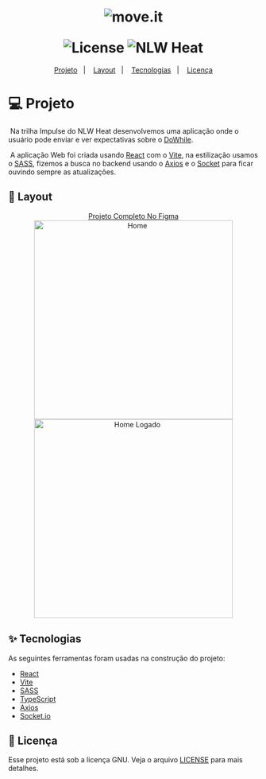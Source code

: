 <h1 align="center">
  <img alt="move.it" title="move.it" src="https://user-images.githubusercontent.com/51729214/138567994-cdabbd91-3fba-4a0d-98a3-5e52e7061595.png" />
  <p></p>
  <img alt="License" src="https://img.shields.io/static/v1?label=license&message=MIT&color=8257E5&labelColor=121229">
  <img src="https://img.shields.io/static/v1?label=NLW%20Heat&message=2021&color=8257E5&labelColor=121229" alt="NLW Heat" />
</h1>

<p align="center">
  <a href="#title">Projeto</a>&nbsp;&nbsp;&nbsp;|&nbsp;&nbsp;&nbsp; 
  <a href="#preview">Layout</a>&nbsp;&nbsp;&nbsp;|&nbsp;&nbsp;&nbsp;
  <a href="#technologies">Tecnologias</a>&nbsp;&nbsp;&nbsp;|&nbsp;&nbsp;&nbsp; 
  <a href="#license">Licença</a>
</p>

<h1 id="title">💻 Projeto</h1>

<p>&nbsp;Na trilha Impulse do NLW Heat desenvolvemos uma aplicação onde o usuário pode enviar e ver expectativas sobre o <a href="https://dowhile.io">DoWhile</a>.
<p>&nbsp;A aplicação Web foi criada usando <a href="https://pt-br.reactjs.org/">React</a> com o <a href="https://vitejs.dev">Vite</a>, na estilização usamos o <a href="https://sass-lang.com/">SASS</a>, fizemos a busca no backend usando o <a href="https://axios-http.com">Axios</a> e o <a href="https://socket.io">Socket</a> para ficar ouvindo sempre as atualizações.</p>

<h2 id="preview">🔖 Layout</h2>

<div align="center">
  <a href="https://www.figma.com/file/dHRcfP1zuFY2GsCCKAKUCm/%5BNLW-Heat---Mission%3A-Impulse%5D-DoWhile2021-(Community)?node-id=61336%3A1528">Projeto Completo No Figma</a>
</div>

<div align="center">
  <img alt="Home" title="Home" src="https://user-images.githubusercontent.com/51729214/138568895-fddb6e3e-42cc-4599-990f-995a7586e067.png"  width="400"/>
  <img alt="Home Logado" title="Home Logado" src="https://user-images.githubusercontent.com/51729214/138568891-e634ae3c-ac8c-4597-8a7a-e24a5281af47.png" width="400" />
</div>

<h2 id="technologies">✨ Tecnologias</h2>

As seguintes ferramentas foram usadas na construção do projeto:

- [React](https://pt-br.reactjs.org/)
- [Vite](https://vitejs.dev)
- [SASS](https://sass-lang.com/)
- [TypeScript](https://blog.rocketseat.com.br/typescript-vantagens-mitos-conceitos/)
- [Axios](https://axios-http.com)
- [Socket.io](https://socket.io)

<h2 id="license">📄 Licença</h2>

Esse projeto está sob a licença GNU. Veja o arquivo [LICENSE](LICENSE) para mais detalhes.

